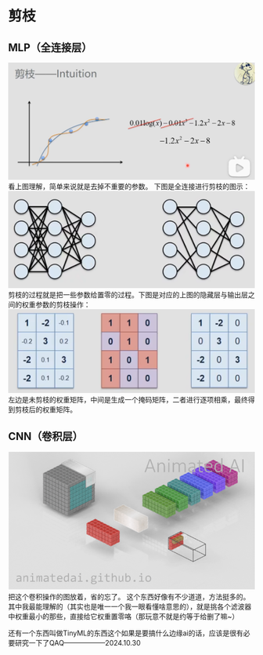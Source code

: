 # 剪枝
## MLP（全连接层）
![alt text](image.png)
看上图理解，简单来说就是去掉不重要的参数。
下图是全连接进行剪枝的图示：
![alt text](image-1.png)
剪枝的过程就是把一些参数给置零的过程。下图是对应的上图的隐藏层与输出层之间的权重参数的剪枝操作：
![alt text](image-2.png)
左边是未剪枝的权重矩阵，中间是生成一个掩码矩阵，二者进行逐项相乘，最终得到剪枝后的权重矩阵。

## CNN（卷积层）
![alt text](1730288349441.jpg)
把这个卷积操作的图放着，省的忘了。
这个东西好像有不少道道，方法挺多的。
其中我最能理解的（其实也是唯一一个我一眼看懂啥意思的），就是挑各个滤波器中权重最小的那些，直接给它权重置零咯（那玩意不就是约等于给删了嘛~）

还有一个东西叫做TinyML的东西这个如果是要搞什么边缘ai的话，应该是很有必要研究一下了QAQ——————2024.10.30